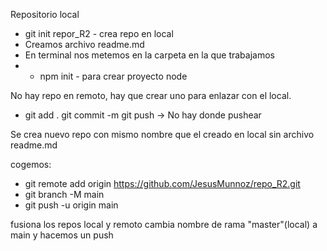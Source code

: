Repositorio local

- git init repor_R2 - crea repo en local
- Creamos archivo readme.md
- En terminal nos metemos en la carpeta en la que trabajamos 
- * npm init - para crear proyecto node

No hay repo en remoto, hay que crear uno para enlazar con el local.
- git add .
git commit -m
git push   -> No hay donde pushear

Se crea nuevo repo con mismo nombre que el creado en local
sin archivo readme.md

cogemos: 
- git remote add origin https://github.com/JesusMunnoz/repo_R2.git
- git branch -M main
- git push -u origin main

fusiona los repos local y remoto
cambia nombre de rama "master"(local) a main
y hacemos un push